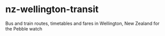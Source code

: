# nz-wellington-transit
Bus and train routes, timetables and fares in Wellington, New Zealand for the Pebble watch
